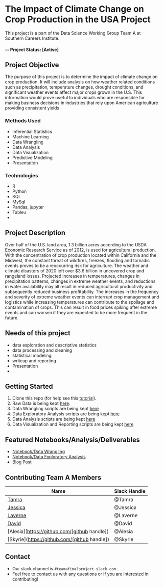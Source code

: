 # The Impact of Climate Change on Crop Production in the USA Project
This project is a part of the Data Science Working Group Team A at Southern Careers Institute.  

#### -- Project Status: [Active]

## Project Objective
The purpose of this project is to determine the impact of climate change on crop production. It will include analysis on how weather related conditions such as precipitation, temperature changes, drought conditions, and significant weather events affect major crops grown in the U.S. This information would prove useful to individuals who are responsible for making business decisions in industries that rely upon American agriculture providing consistent yields

### Methods Used
* Inferential Statistics
* Machine Learning
* Data Wrangling
* Data Analysis
* Data Visualization
* Predictive Modeling
* Presentation

### Technologies
* R 
* Python
* SQL
* MySql
* Pandas, jupyter
* Tableu
* 

## Project Description
Over half of the U.S. land area, 1.3 billion acres according to the USDA Economic Research Service as of 2012, is used for agricultural production. With the concentration of crop production located within California and the Midwest, the constant threat of wildfires, freezes, flooding and tornadic events proves to be a reoccurring risk for agriculture. The weather and climate disasters of 2020 left over $3.6 billion in uncovered crop and rangeland losses. 
Projected increases in temperatures, changes in precipitation patterns, changes in extreme weather events, and reductions in water availability may all result in reduced agricultural productivity and subsequently reduced business profitability. The increases in the frequency and severity of extreme weather events can interrupt crop management and logistics while increasing temperatures can contribute to the spoilage and contamination of crops. This can result in food prices spiking after extreme events and can worsen if they are expected to be more frequent in the future.


## Needs of this project

- data exploration and descriptive statistics
- data processing and cleaning
- statistical modeling
- writeup and reporting
- Presentation
-

## Getting Started

1. Clone this repo (for help see this [tutorial](https://help.github.com/articles/cloning-a-repository/)).
2. Raw Data is being kept [here](https://github.com/gitumbi/TeamAproject/tree/main/Data/RawData).  
3. Data Wrangling scripts are being kept [here](https://github.com/gitumbi/TeamAproject/tree/main/1-Wrangling)
4. Data Exploratory Analysis scripts are being kept [here](https://github.com/gitumbi/TeamAproject/tree/main/2-ExploratoryAnalysis)
5. Data Analysis scripts are being kept [here](https://github.com/gitumbi/TeamAproject/tree/main/3-AnalyzingData)
6. Data Visualization and Reporting scripts are being kept [here](https://github.com/gitumbi/TeamAproject/tree/main/4-VisualizationandReporting)


## Featured Notebooks/Analysis/Deliverables
* [Notebook/Data Wrangling](link)
* [Notebook/Data Exploratory Analysis](link)
* [Blog Post](link)


## Contributing Team A Members


|Name     |  Slack Handle   | 
|---------|-----------------|
|[Tamra](https://github.com/)| @Tamra        |
|[Jessica](https://github.com/) |@Jessica   |
|[Laverne](https://github.com/)| @Laverne       |
|[David](https://github.com/gitumbi) |@David    |
|[Alesia](https://github.com/[github handle])| @Alesia        |
|[Skyrie](https://github.com/[github handle]) |@Skyrie    |

## Contact
* Our slack channel is `#teamafinalproject.slack.com`
* Feel free to contact us with any questions or if you are interested in contributing!

